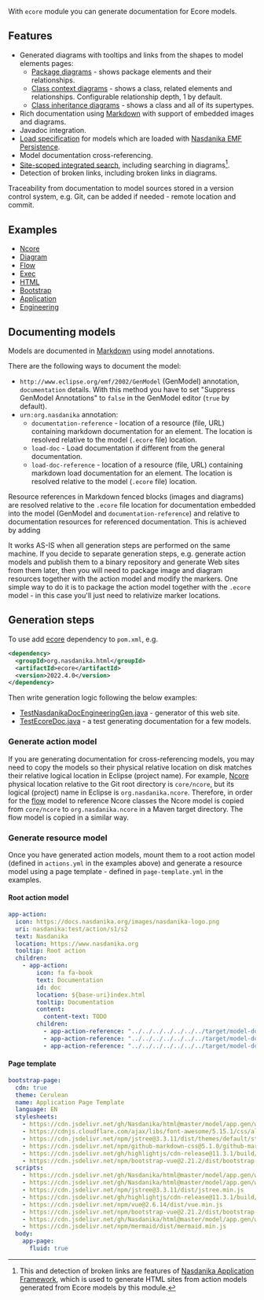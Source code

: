 With ``ecore`` module you can generate documentation for Ecore models.

## Features

* Generated diagrams with tooltips and links from the shapes to model elements pages: 
    * [Package diagrams](../../../core/modules/flow/package-summary-diagram.html) - shows package elements and their relationships.
    * [Class context diagrams](../../../core/modules/flow/FlowElement-diagram.html) - shows a class, related elements and relationships. Configurable relationship depth, 1 by default.
    * [Class inheritance diagrams](../../../core/modules/flow/FlowElement-all-supertypes.html) - shows a class and all of its supertypes. 
* Rich documentation using [Markdown](../../../core/modules/exec/modules/model/content/Markdown.html) with support of embedded images and diagrams.
* Javadoc integration.
* [Load specification](../../../core/modules/flow/Activity-load-specification.html) for models which are loaded with [Nasdanika EMF Persistence](../../../core/modules/emf/index.html#persistence).
* Model documentation cross-referencing.
* [Site-scoped integrated search](../../../../search.html), including searching in diagrams[^1].
* Detection of broken links, including broken links in diagrams.

Traceability from documentation to model sources stored in a version control system, e.g. Git, can be added if needed - remote location and commit.

[^1]: This and detection of broken links are features of [Nasdanika Application Framework](../models/modules/app/index.html), which is used to generate HTML sites from action models generated from Ecore models by this module.

## Examples

* [Ncore](https://docs.nasdanika.org/modules/core/modules/ncore/index.html)
* [Diagram](https://docs.nasdanika.org/modules/core/modules/diagram/modules/model/index.html)
* [Flow](../../../core/modules/flow/index.html)
* [Exec](https://docs.nasdanika.org/modules/core/modules/exec/modules/model/index.html)
* [HTML](https://docs.nasdanika.org/modules/html/modules/models/modules/html/modules/model/index.html)
* [Bootstrap](https://docs.nasdanika.org/modules/html/modules/models/modules/bootstrap/modules/model/index.html)
* [Application](https://docs.nasdanika.org/modules/html/modules/models/modules/app/modules/model/index.html)
* [Engineering](https://docs.nasdanika.org/modules/engineering/modules/model/index.html)
    
## Documenting models

Models are documented in [Markdown](../../../core/modules/exec/modules/model/content/Markdown.html) using model annotations. 

There are the following ways to document the model:

* ``http://www.eclipse.org/emf/2002/GenModel`` (GenModel) annotation, ``documentation`` details. With this method you have to set "Suppress GenModel Annotations" to ``false`` in the GenModel editor (``true`` by default).
* ``urn:org.nasdanika`` annotation:
    * ``documentation-reference`` - location of a resource (file, URL) containing markdown documentation for an element. The location is resolved relative to the model (``.ecore`` file) location.
    * ``load-doc`` - Load documentation if different from the general documentation. 
    * ``load-doc-reference`` - location of a resource (file, URL) containing markdown load documentation for an element. The location is resolved relative to the model (``.ecore`` file) location.

Resource references in Markdown fenced blocks (images and diagrams) are resolved relative to the ``.ecore`` file location for documentation embedded into the model (GenModel and ``documentation-reference``)
and relative to documentation resources for referenced documentation.
This is achieved by adding 

It works AS-IS when all generation steps are performed on the same machine. 
If you decide to separate generation steps, e.g. generate action models and publish them to a binary repository and generate Web sites from them later, then you will need to
package image and diagram resources together with the action model and modify the markers.
One simple way to do it is to package the action model together with the ``.ecore`` model - in this case you'll just need to relativize marker locations.

## Generation steps

To use add [ecore](https://mvnrepository.com/artifact/org.nasdanika.html/ecore) dependency to ``pom.xml``, e.g.

```xml
<dependency>
  <groupId>org.nasdanika.html</groupId>
  <artifactId>ecore</artifactId>
  <version>2022.4.0</version>
</dependency>
```

Then write generation logic following the below examples:

* [TestNasdanikaDocEngineeringGen.java](https://github.com/Nasdanika/nasdanika.github.io/blob/main/src/test/java/org/nasdanika/docs/engineering/TestNasdanikaDocEngineeringGen.java) - generator of this web site.
* [TestEcoreDoc.java](https://github.com/Nasdanika/html/blob/master/ecore/src/test/java/org/nasdanika/html/ecore/tests/TestEcoreDoc.java) - a test generating documentation for a few models.

### Generate action model

If you are generating documentation for cross-referencing models, you may need to copy the models so their physical relative location on disk matches their relative logical location in Eclipse (project name). 
For example, [Ncore](../../../core/modules/ncore/index.html) physical location relative to the Git root directory is ``core/ncore``, but its logical (project) name in Eclipse is ``org.nasdanika.ncore``.
Therefore, in order for the [flow](../../../core/modules/flow/index.html) model to reference Ncore classes the Ncore model is copied from ``core/ncore`` to ``org.nasdanika.ncore`` in a Maven target directory. 
The flow model is copied in a similar way.

### Generate resource model

Once you have generated action models, mount them to a root action model (defined in ``actions.yml`` in the examples above) and generate a resource model using a page template - defined in ``page-template.yml`` in the examples.

#### Root action model

```yml
app-action:
  icon: https://docs.nasdanika.org/images/nasdanika-logo.png
  uri: nasdanika:test/action/s1/s2
  text: Nasdanika
  location: https://www.nasdanika.org 
  tooltip: Root action
  children:
    - app-action:
        icon: fa fa-book
        text: Documentation
        id: doc
        location: ${base-uri}index.html 
        tooltip: Documentation
        content:
          content-text: TODO  
        children:
          - app-action-reference: "../../../../../../../target/model-doc/actions/ncore.genmodel.xml#/"
          - app-action-reference: "../../../../../../../target/model-doc/actions/exec.genmodel.xml#/"
          - app-action-reference: "../../../../../../../target/model-doc/actions/flow.genmodel.xml#/"
```

#### Page template

```yml
bootstrap-page:
  cdn: true
  theme: Cerulean
  name: Application Page Template
  language: EN
  stylesheets: 
    - https://cdn.jsdelivr.net/gh/Nasdanika/html@master/model/app.gen/web-resources/css/app.css 
    - https://cdnjs.cloudflare.com/ajax/libs/font-awesome/5.15.1/css/all.min.css
    - https://cdn.jsdelivr.net/npm/jstree@3.3.11/dist/themes/default/style.min.css
    - https://cdn.jsdelivr.net/npm/github-markdown-css@5.1.0/github-markdown.min.css
    - https://cdn.jsdelivr.net/gh/highlightjs/cdn-release@11.3.1/build/styles/default.min.css
    - https://cdn.jsdelivr.net/npm/bootstrap-vue@2.21.2/dist/bootstrap-vue.css
  scripts:
    - https://cdn.jsdelivr.net/gh/Nasdanika/html@master/model/app.gen/web-resources/js/common.js 
    - https://cdn.jsdelivr.net/gh/Nasdanika/html@master/model/app.gen/web-resources/js/dark-head.js 
    - https://cdn.jsdelivr.net/npm/jstree@3.3.11/dist/jstree.min.js
    - https://cdn.jsdelivr.net/gh/highlightjs/cdn-release@11.3.1/build/highlight.min.js
    - https://cdn.jsdelivr.net/npm/vue@2.6.14/dist/vue.min.js
    - https://cdn.jsdelivr.net/npm/bootstrap-vue@2.21.2/dist/bootstrap-vue.min.js
    - https://cdn.jsdelivr.net/gh/Nasdanika/html@master/model/app.gen/web-resources/js/components/table.js
    - https://cdn.jsdelivr.net/npm/mermaid/dist/mermaid.min.js
  body:
    app-page:
      fluid: true
```        

